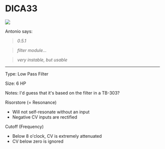 # DICA33

![](https://github.com/patman023/nysthimanual/blob/0.0.1/pages/dica_33/dica33.png)

Antonio says: 

> *0.5.1*

> *filter module...*

> *very instable, but usable*
---
Type: Low Pass Filter

Size: 6 HP

Notes: I'd guess that it's based on the filter in a TB-303?

Risorstore (= Resonance)

- Will not self-resonate without an input
- Negative CV inputs are rectified

Cutoff (Frequency)

- Below 8 o'clock, CV is extremely attenuated
- CV below zero is ignored
